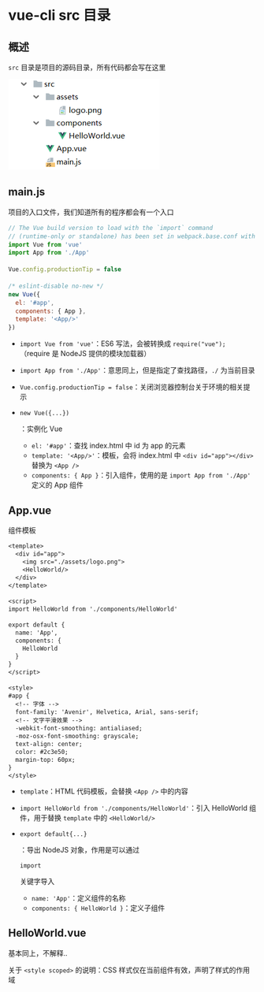 # vue-cli src 目录

## 概述

`src` 目录是项目的源码目录，所有代码都会写在这里

![img](./img/Lusifer_20190106170155.png)

## main.js

项目的入口文件，我们知道所有的程序都会有一个入口

```javascript
// The Vue build version to load with the `import` command
// (runtime-only or standalone) has been set in webpack.base.conf with an alias.
import Vue from 'vue'
import App from './App'

Vue.config.productionTip = false

/* eslint-disable no-new */
new Vue({
  el: '#app',
  components: { App },
  template: '<App/>'
})
```

- `import Vue from 'vue'`：ES6 写法，会被转换成 `require("vue");` （require 是 NodeJS 提供的模块加载器）

- `import App from './App'`：意思同上，但是指定了查找路径，`./` 为当前目录

- `Vue.config.productionTip = false`：关闭浏览器控制台关于环境的相关提示

- ```
  new Vue({...})
  ```

  ：实例化 Vue

  - `el: '#app'`：查找 index.html 中 id 为 app 的元素
  - `template: '<App/>'`：模板，会将 index.html 中 `<div id="app"></div>` 替换为 `<App />`
  - `components: { App }`：引入组件，使用的是 `import App from './App'` 定义的 App 组件

## App.vue

组件模板

```vue
<template>
  <div id="app">
    <img src="./assets/logo.png">
    <HelloWorld/>
  </div>
</template>

<script>
import HelloWorld from './components/HelloWorld'

export default {
  name: 'App',
  components: {
    HelloWorld
  }
}
</script>

<style>
#app {
  <!-- 字体 -->
  font-family: 'Avenir', Helvetica, Arial, sans-serif;
  <!-- 文字平滑效果 -->
  -webkit-font-smoothing: antialiased;
  -moz-osx-font-smoothing: grayscale;
  text-align: center;
  color: #2c3e50;
  margin-top: 60px;
}
</style>
```

- `template`：HTML 代码模板，会替换 `<App />` 中的内容

- `import HelloWorld from './components/HelloWorld'`：引入 HelloWorld 组件，用于替换 `template` 中的 `<HelloWorld/>`

- ```
  export default{...}
  ```

  ：导出 NodeJS 对象，作用是可以通过

   

  ```
  import
  ```

   

  关键字导入

  - `name: 'App'`：定义组件的名称
  - `components: { HelloWorld }`：定义子组件

## HelloWorld.vue

基本同上，不解释..

关于 `<style scoped>` 的说明：CSS 样式仅在当前组件有效，声明了样式的作用域